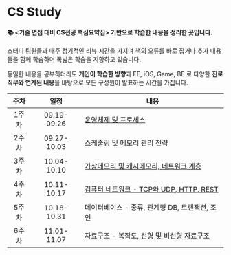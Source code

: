 # CS Study

#### 📚 <기술 면접 대비 CS전공 핵심요약집> 기반으로 학습한 내용을 정리한 곳입니다.


스터디 팀원들과 매주 정기적인 리뷰 시간을 가지며 책의 오류를 바로 잡거나 추가 내용들을 함께 학습하며 폭넓은 학습을 지향하고 있습니다.

동일한 내용을 공부하더라도 <b>개인이 학습한 방향</b>과 FE, iOS, Game, BE 로 다양한 <b>진로 직무와 연계된 내용</b>을 바탕으로 모든 구성원이 발표하는 시간을 가집니다.

|주차|일정|내용|
|:-----:|:-----:|---------|
|1주차|09.19-09.26|[운영체제 및 프로세스](/CS_1주차%20정리.md)|
|2주차|09.27-10.03|스케줄링 및 메모리 관리 전략|
|3주차|10.04-10.10|[가상메모리 및 캐시메모리, 네트워크 계층](/CS_3주차%20정리.textbundle/text.markdown)|
|4주차|10.11-10.17|[컴퓨터 네트워크 - TCP와 UDP, HTTP, REST](/CS_4주차_정리.textbundle/text.markdown)|
|5주차|10.18-10.31|데이터베이스 - 종류, 관계형 DB, 트랜잭션, 조인|
|6주차|11.01-11.07|[자료구조 - 복잡도, 선형 및 비선형 자료구조](/CS_6주차%20정리.textbundle/text.markdown)|
